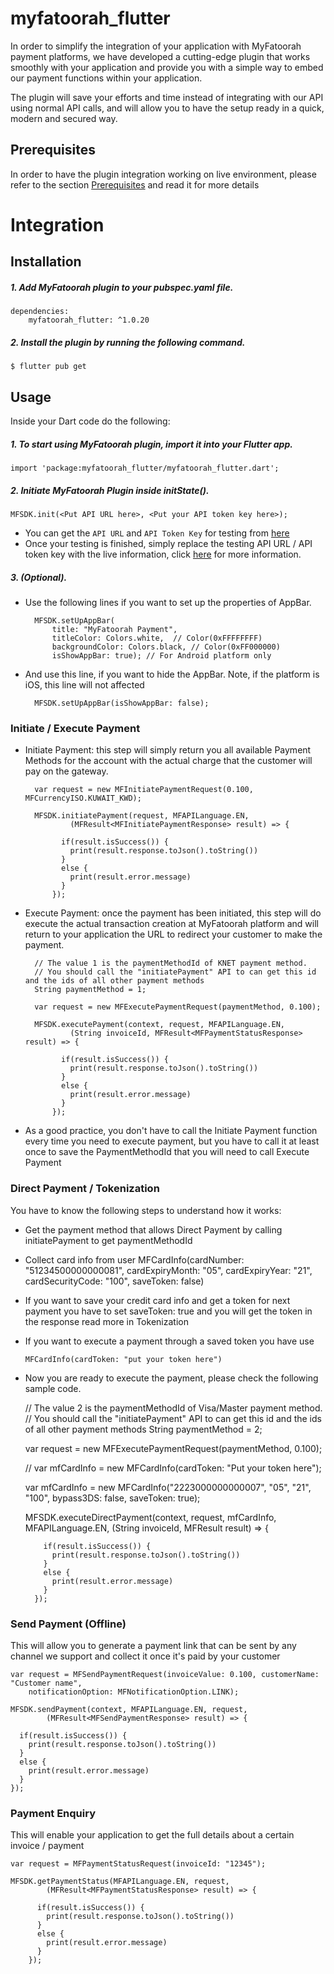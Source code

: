 # myfatoorah_flutter

In order to simplify the integration of your application with MyFatoorah payment platforms, we have developed 
a cutting-edge plugin that works smoothly with your application and provide you with a simple way to embed our payment 
functions within your application. 

The plugin will save your efforts and time instead of integrating with our API using normal API calls, and will allow
you to have the setup ready in a quick, modern and secured way.


## Prerequisites

In order to have the plugin integration working on live environment, please refer to the section 
[Prerequisites](https://myfatoorah.readme.io/v2.0/docs/prerequisites-2) 
and read it for more details

# Integration 


## Installation

##### 1. Add MyFatoorah plugin to your pubspec.yaml file.

    dependencies:
        myfatoorah_flutter: ^1.0.20	    
	  
##### 2. Install the plugin by running the following command.

    $ flutter pub get

## Usage
Inside your Dart code do the following:

##### 1. To start using MyFatoorah plugin, import it into your Flutter app. 
 
    import 'package:myfatoorah_flutter/myfatoorah_flutter.dart';

#####  2. Initiate MyFatoorah Plugin inside initState().

    MFSDK.init(<Put API URL here>, <Put your API token key here>);
    
* You can get the `API URL` and `API Token Key` for testing from [here](https://myfatoorah.readme.io/docs/test-token)	
* Once your testing is finished, simply replace the testing API URL / API token key with the live information, click
[here](https://myfatoorah.readme.io/docs/live-token) for more information.   
     
#####  3. (Optional).

* Use the following lines if you want to set up the properties of AppBar.

        MFSDK.setUpAppBar(
            title: "MyFatoorah Payment",
            titleColor: Colors.white,  // Color(0xFFFFFFFF)
            backgroundColor: Colors.black, // Color(0xFF000000)
            isShowAppBar: true); // For Android platform only

* And use this line, if you want to hide the AppBar. Note, if the platform is iOS, this line will not affected

        MFSDK.setUpAppBar(isShowAppBar: false);
	

### Initiate / Execute Payment


* Initiate Payment: this step will simply return you all available Payment Methods for the account with the actual
 charge that the customer will pay on the gateway.
  
        var request = new MFInitiatePaymentRequest(0.100, MFCurrencyISO.KUWAIT_KWD);
    
        MFSDK.initiatePayment(request, MFAPILanguage.EN,
                (MFResult<MFInitiatePaymentResponse> result) => {
    
              if(result.isSuccess()) {
                print(result.response.toJson().toString())
              }
              else {
                print(result.error.message)
              }
            });

  
* Execute Payment: once the payment has been initiated, this step will do execute the actual transaction creation at 
MyFatoorah platform and will return to your application the URL to redirect your customer to make the payment.
  
        // The value 1 is the paymentMethodId of KNET payment method.
        // You should call the "initiatePayment" API to can get this id and the ids of all other payment methods
        String paymentMethod = 1;
    
        var request = new MFExecutePaymentRequest(paymentMethod, 0.100);
    
        MFSDK.executePayment(context, request, MFAPILanguage.EN,
                (String invoiceId, MFResult<MFPaymentStatusResponse> result) => {
    
              if(result.isSuccess()) {
                print(result.response.toJson().toString())
              }
              else {
                print(result.error.message)
              }
            });
  
* As a good practice, you don't have to call the Initiate Payment function every time you need to execute payment, but
 you have to call it at least once to save the PaymentMethodId that you will need to call Execute Payment
  
### Direct Payment / Tokenization

You have to know the following steps to understand how it works:
  
* Get the payment method that allows Direct Payment by calling initiatePayment to get paymentMethodId
* Collect card info from user MFCardInfo(cardNumber: "51234500000000081", cardExpiryMonth: "05", cardExpiryYear: "21", cardSecurityCode: "100", saveToken: false)
* If you want to save your credit card info and get a token for next payment you have to set saveToken: true and you will get the token in the response read more in Tokenization
* If you want to execute a payment through a saved token you have use 

      MFCardInfo(cardToken: "put your token here")
      
* Now you are ready to execute the payment, please check the following sample code.
      
  
    // The value 2 is the paymentMethodId of Visa/Master payment method.
    // You should call the "initiatePayment" API to can get this id and the ids of all other payment methods
    String paymentMethod = 2;

    var request = new MFExecutePaymentRequest(paymentMethod, 0.100);
	
	// var mfCardInfo = new MFCardInfo(cardToken: "Put your token here");

    var mfCardInfo = new MFCardInfo("2223000000000007", "05", "21", "100",
        bypass3DS: false, saveToken: true);

    MFSDK.executeDirectPayment(context, request, mfCardInfo, MFAPILanguage.EN,
            (String invoiceId, MFResult<MFDirectPaymentResponse> result) => {

          if(result.isSuccess()) {
            print(result.response.toJson().toString())
          }
          else {
            print(result.error.message)
          }
        });
		
		
		
### Send Payment (Offline)
This will allow you to generate a payment link that can be sent by any channel we support and collect it once it's 
paid by your customer

    var request = MFSendPaymentRequest(invoiceValue: 0.100, customerName: "Customer name",
		notificationOption: MFNotificationOption.LINK);

    MFSDK.sendPayment(context, MFAPILanguage.EN, request, 
            (MFResult<MFSendPaymentResponse> result) => {
      
      if(result.isSuccess()) {
        print(result.response.toJson().toString())
      }
      else {
        print(result.error.message)
      }
    });
	
	
	
### Payment Enquiry
This will enable your application to get the full details about a certain invoice / payment
    
    var request = MFPaymentStatusRequest(invoiceId: "12345");

    MFSDK.getPaymentStatus(MFAPILanguage.EN, request,
            (MFResult<MFPaymentStatusResponse> result) => {

          if(result.isSuccess()) {
            print(result.response.toJson().toString())
          }
          else {
            print(result.error.message)
          }
        });

  

